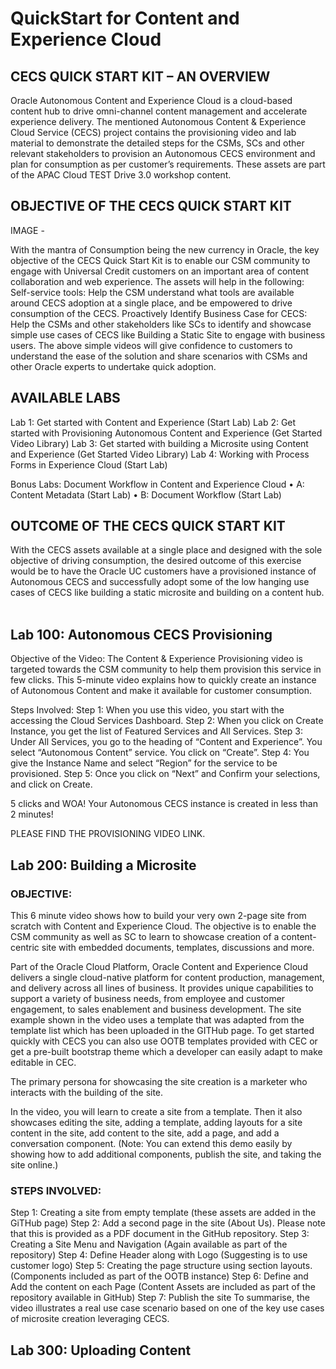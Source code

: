 # QuickStart for Content and Experience Cloud
## CECS QUICK START KIT – AN OVERVIEW
Oracle Autonomous Content and Experience Cloud is a cloud-based content hub to drive omni-channel content management and accelerate experience delivery. The mentioned Autonomous Content & Experience Cloud Service (CECS) project contains the provisioning video and lab material to demonstrate the detailed steps for the CSMs, SCs and other relevant stakeholders to provision an Autonomous CECS environment and plan for consumption as per customer’s requirements. These assets are part of the APAC Cloud TEST Drive 3.0 workshop content. 

## OBJECTIVE OF THE CECS QUICK START KIT

IMAGE -  

With the mantra of Consumption being the new currency in Oracle, the key objective of the CECS Quick Start Kit is to enable our CSM community to engage with Universal Credit customers on an important area of content collaboration and web experience. The assets will help in the following:
Self-service tools: Help the CSM understand what tools are available around CECS adoption at a single place, and be empowered to drive consumption of the CECS.
Proactively Identify Business Case for CECS: Help the CSMs and other stakeholders like SCs to identify and showcase simple use cases of CECS like Building a Static Site to engage with business users. 
The above simple videos will give confidence to customers to understand the ease of the solution and share scenarios with CSMs and other Oracle experts to undertake quick adoption.

## AVAILABLE LABS
Lab 1: Get started with Content and Experience (Start Lab)
Lab 2: Get started with Provisioning Autonomous Content and Experience (Get Started Video Library)
Lab 3: Get started with building a Microsite using Content and Experience (Get Started Video Library) 
Lab 4: Working with Process Forms in Experience Cloud (Start Lab)

Bonus Labs: Document Workflow in Content and Experience Cloud
•	A: Content Metadata (Start Lab)
•	B: Document Workflow (Start Lab)

## OUTCOME OF THE CECS QUICK START KIT
With the CECS assets available at a single place and designed with the sole objective of driving consumption, the desired outcome of this exercise would be to have the Oracle UC customers have a provisioned instance of Autonomous CECS and successfully adopt some of the low hanging use cases of CECS like building a static microsite and building on a content hub.
 
## Lab 100: Autonomous CECS Provisioning

Objective of the Video:
The Content & Experience Provisioning video is targeted towards the CSM community to help them provision this service in few clicks. This 5-minute video explains how to quickly create an instance of Autonomous Content and make it available for customer consumption.

Steps Involved:
Step 1: When you use this video, you start with the accessing the Cloud Services Dashboard.
Step 2: When you click on Create Instance, you get the list of Featured Services and All Services. 
Step 3: Under All Services, you go to the heading of “Content and Experience”. You select “Autonomous Content” service. You click on “Create”.
Step 4: You give the Instance Name and select “Region” for the service to be provisioned.
Step 5: Once you click on “Next” and Confirm your selections, and click on Create.

5 clicks and WOA! Your Autonomous CECS instance is created in less than 2 minutes!
       
PLEASE FIND THE PROVISIONING VIDEO LINK.

## Lab 200: Building a Microsite
 
### OBJECTIVE:
This 6 minute video shows how to build your very own 2-page site from scratch with Content and Experience Cloud. The objective is to enable the CSM community as well as SC to learn to showcase creation of a content-centric site with embedded documents, templates, discussions and more.

Part of the Oracle Cloud Platform, Oracle Content and Experience Cloud delivers a single cloud-native platform for content production, management, and delivery across all lines of business. It provides unique capabilities to support a variety of business needs, from employee and customer engagement, to sales enablement and business development. 
The site example shown in the video uses a template that was adapted from the template list which has been uploaded in the GITHub page. To get started quickly with CECS you can also use OOTB templates provided with CEC or get a pre-built bootstrap theme which a developer can easily adapt to make editable in CEC.

The primary persona for showcasing the site creation is a marketer who interacts with the building of the site.

In the video, you will learn to create a site from a template. Then it also showcases editing the site, adding a template, adding layouts for a site content in the site, add content to the site, add a page, and add a conversation component. (Note: You can extend this demo easily by showing how to add additional components, publish the site, and taking the site online.)

### STEPS INVOLVED:
Step 1: Creating a site from empty template (these assets are added in the GiTHub page)
Step 2: Add a second page in the site (About Us). Please note that this is provided as a PDF document in the GitHub repository.
Step 3: Creating a Site Menu and Navigation (Again available as part of the repository)
Step 4: Define Header along with Logo (Suggesting is to use customer logo)
Step 5: Creating the page structure using section layouts. (Components included as part of the OOTB instance)
Step 6: Define and Add the content on each Page (Content Assets are included as part of the repository available in GitHub)
Step 7: Publish the site
To summarise, the video illustrates a real use case scenario based on one of the key use cases of microsite creation leveraging CECS. 

## Lab 300: Uploading Content

